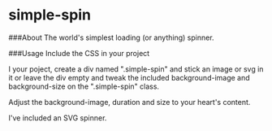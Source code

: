simple-spin
===========

###About
The world's simplest loading (or anything) spinner.

###Usage
Include the CSS in your project

I your poject, create a div named ".simple-spin" and stick an image or svg in it or leave the div empty and tweak the included background-image and background-size on the ".simple-spin" class.

Adjust the background-image, duration and size to your heart's content.

I've included an SVG spinner.
